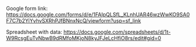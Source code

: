 Google form link: https://docs.google.com/forms/d/e/1FAIpQLSfL_KLnhUAR46wzWwKO9SA0F7C7b2YiYvhvSXRhPJfBNnxNcQ/viewform?usp=sf_link

Spreadsheet with data: https://docs.google.com/spreadsheets/d/1t-W9RcsgEuTvNbwB9dRMfoMKjoN8kyJFJeLcHfiO8rs/edit#gid=0

